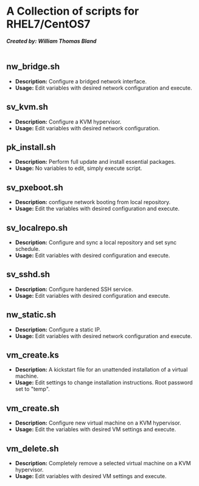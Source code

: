 # A Collection of scripts for RHEL7/CentOS7
***Created by: William Thomas Bland***<br>
<br>

nw_bridge.sh
---
* **Description:** Configure a bridged network interface.<br>
* **Usage:** Edit variables with desired network configuration and execute.

sv_kvm.sh
---
* **Description:** Configure a KVM hypervisor.<br>
* **Usage:** Edit variables with desired network configuration.

pk_install.sh
---
* **Description:** Perform full update and install essential packages.<br>
* **Usage:** No variables to edit, simply execute script.

sv_pxeboot.sh
---
* **Description:** configure network booting from local repository.<br>
* **Usage:** Edit the variables with desired configuration and execute.

sv_localrepo.sh
---
* **Description:** Configure and sync a local repository and set sync schedule.<br>
* **Usage:** Edit variables with desired configuration and execute.

sv_sshd.sh
---
* **Description:** Configure hardened SSH service.<br>
* **Usage:** Edit variables with desired configuration and execute.

nw_static.sh
---
* **Description:** Configure a static IP.<br>
* **Usage:** Edit variables with desired network configuration and execute.

vm_create.ks
---
* **Description:** A kickstart file for an unattended installation of a virtual machine.<br>
* **Usage:** Edit settings to change installation instructions. Root password set to "temp".

vm_create.sh
---
* **Description:** Configure new virtual machine on a KVM hypervisor.<br>
* **Usage:** Edit the variables with desired VM settings and execute.

vm_delete.sh
---
* **Description:** Completely remove a selected virtual machine on a KVM hypervisor.<br>
* **Usage:** Edit variables with desired VM settings and execute.
